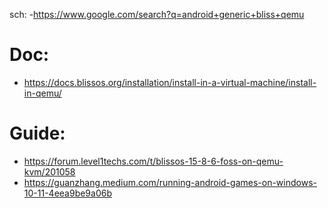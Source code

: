 sch:
-https://www.google.com/search?q=android+generic+bliss+qemu

# Doc:
- https://docs.blissos.org/installation/install-in-a-virtual-machine/install-in-qemu/

# Guide:
- https://forum.level1techs.com/t/blissos-15-8-6-foss-on-qemu-kvm/201058
- https://guanzhang.medium.com/running-android-games-on-windows-10-11-4eea9be9a06b
